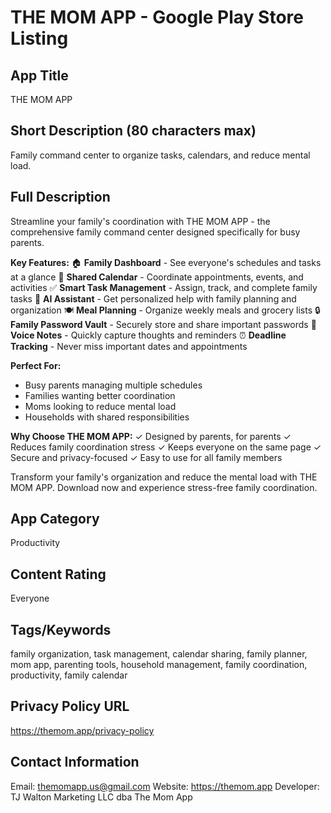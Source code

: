 # THE MOM APP - Google Play Store Listing

## App Title
THE MOM APP

## Short Description (80 characters max)
Family command center to organize tasks, calendars, and reduce mental load.

## Full Description
Streamline your family's coordination with THE MOM APP - the comprehensive family command center designed specifically for busy parents.

**Key Features:**
🏠 **Family Dashboard** - See everyone's schedules and tasks at a glance
📅 **Shared Calendar** - Coordinate appointments, events, and activities
✅ **Smart Task Management** - Assign, track, and complete family tasks
🤖 **AI Assistant** - Get personalized help with family planning and organization
🍽️ **Meal Planning** - Organize weekly meals and grocery lists
🔒 **Family Password Vault** - Securely store and share important passwords
📝 **Voice Notes** - Quickly capture thoughts and reminders
⏰ **Deadline Tracking** - Never miss important dates and appointments

**Perfect For:**
- Busy parents managing multiple schedules
- Families wanting better coordination
- Moms looking to reduce mental load
- Households with shared responsibilities

**Why Choose THE MOM APP:**
✓ Designed by parents, for parents
✓ Reduces family coordination stress
✓ Keeps everyone on the same page
✓ Secure and privacy-focused
✓ Easy to use for all family members

Transform your family's organization and reduce the mental load with THE MOM APP. Download now and experience stress-free family coordination.

## App Category
Productivity

## Content Rating
Everyone

## Tags/Keywords
family organization, task management, calendar sharing, family planner, mom app, parenting tools, household management, family coordination, productivity, family calendar

## Privacy Policy URL
https://themom.app/privacy-policy

## Contact Information
Email: themomapp.us@gmail.com
Website: https://themom.app
Developer: TJ Walton Marketing LLC dba The Mom App